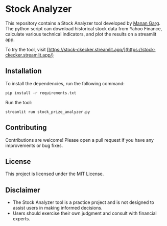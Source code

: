 # Stock Analyzer

This repository contains a Stock Analyzer tool developed by [Manan Garg](https://github.com/manan-garg). The python script can download historical stock data from Yahoo Finance, calculate various technical indicators, and plot the results on a streamlit app. 

To try the tool, visit [https://stock-ckecker.streamlit.app/](https://stock-ckecker.streamlit.app/)

## Installation
To install the dependencies, run the following command:

```pip install -r requirements.txt```

Run the tool:

```streamlit run stock_prize_analyzer.py```

## Contributing

Contributions are welcome! Please open a pull request if you have any improvements or bug fixes.

## License

This project is licensed under the MIT License.

## Disclaimer

- The Stock Analyzer tool is a practice project and is not designed to assist users in making informed decisions.
- Users should exercise their own judgment and consult with financial experts.
